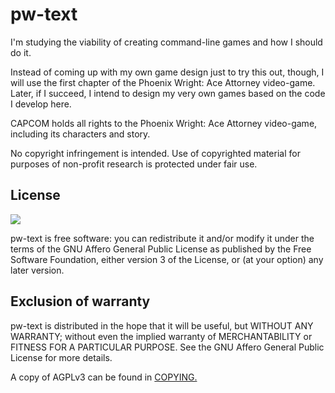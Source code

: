 # pw-text

I'm studying the viability of creating command-line games and how I should do it.

Instead of coming up with my own game design just to try this out, though, I will use the first chapter of the Phoenix Wright: Ace Attorney video-game.
Later, if I succeed, I intend to design my very own games based on the code I develop here.

CAPCOM holds all rights to the Phoenix Wright: Ace Attorney video-game, including its characters and story.

No copyright infringement is intended. Use of copyrighted material for purposes of non-profit research is protected under fair use.

## License

![](https://www.gnu.org/graphics/agplv3-155x51.png)

pw-text is free software: you can redistribute it and/or modify it under the terms of the GNU Affero General Public License as published by the Free Software Foundation, either version 3 of the License, or (at your option) any later version.

## Exclusion of warranty

pw-text is distributed in the hope that it will be useful, but WITHOUT ANY WARRANTY; without even the implied warranty of MERCHANTABILITY or FITNESS FOR A PARTICULAR PURPOSE. See the GNU Affero General Public License for more details.

A copy of AGPLv3 can be found in [COPYING.](COPYING)
